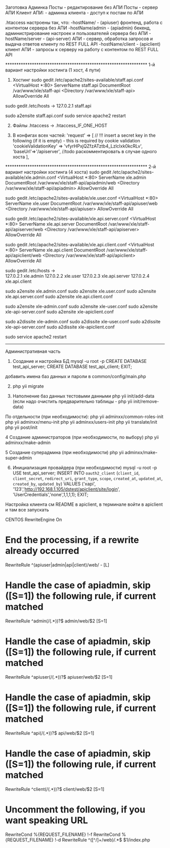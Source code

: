 Заготовка
Админка
Посты - редактирование без АПИ
Посты - сервер АПИ
Клиент АПИ:
    - админка клиента
    - доступ к постам по АПИ


.htaccess настроены так, что:
-hostName/ - (apiuser) фронтенд, работа с контентом сервера без АПИ
-hostName/admin - (apiadmin) бекенд, администрирование настроек и пользователей сервера без АПИ
-hostName/server - (api-server) АПИ - сервер, обработка запросов и выдача ответов клиенту по REST FULL API
-hostName/client - (apiclient) клиент АПИ - запросы к серверу на работу с контентом по REST FULL API


**************************************************************** 1-й вариант настройки хостинга (1 хост, 4 пути)
1. Хостинг
sudo gedit /etc/apache2/sites-available/staff.api.conf
<VirtualHost *:80>
    ServerName staff.api
    DocumentRoot /var/www/xle/staff-api
    <Directory /var/www/xle/staff-api>
        AllowOverride All
    </Directory>
</VirtualHost>

sudo gedit /etc/hosts
->   127.0.2.1       staff.api

sudo a2ensite staff.api.conf
sudo service apache2 restart

2. Файлы .htaccess -> .htaccess_IF_ONE_HOST

3. В конфигах всех частей:
        'request' => [
            // !!! insert a secret key in the following (if it is empty) - this is required by cookie validation
            'cookieValidationKey' => 'vfyrHPxjQZfzATztb4_Lzlclxk0kcRLv',
            'baseUrl'=>'/apiserver', //todo раскомментировать в случае одного хоста
        ],


**************************************************************** 2-й вариант настройки хостинга (4 хостa)
sudo gedit /etc/apache2/sites-available/xle.admin.conf
<VirtualHost *:80>
    ServerName xle.admin
    DocumentRoot /var/www/xle/staff-api/apiadmin/web
    <Directory /var/www/xle/staff-api/apiadmin>
        AllowOverride All
    </Directory>
</VirtualHost>

sudo gedit /etc/apache2/sites-available/xle.user.conf
<VirtualHost *:80>
    ServerName xle.user
    DocumentRoot /var/www/xle/staff-api/apiuser/web
    <Directory /var/www/xle/staff-api/apiuser>
        AllowOverride All
    </Directory>
</VirtualHost>

sudo gedit /etc/apache2/sites-available/xle.api.server.conf
<VirtualHost *:80>
    ServerName xle.api.server
    DocumentRoot /var/www/xle/staff-api/apiserver/web
    <Directory /var/www/xle/staff-api/apiserver>
        AllowOverride All
    </Directory>
</VirtualHost>

sudo gedit /etc/apache2/sites-available/xle.api.client.conf
<VirtualHost *:80>
    ServerName xle.api.client
    DocumentRoot /var/www/xle/staff-api/apiclient/web
    <Directory /var/www/xle/staff-api/apiclient>
        AllowOverride All
    </Directory>
</VirtualHost>

sudo gedit /etc/hosts
->  
 127.0.2.1       xle.admin
 127.0.2.2       xle.user
 127.0.2.3       xle.api.server
 127.0.2.4       xle.api.client

sudo a2ensite xle.admin.conf
sudo a2ensite xle.user.conf
sudo a2ensite xle.api.server.conf
sudo a2ensite xle.api.client.conf

sudo a2ensite xle-admin.conf
sudo a2ensite xle-user.conf
sudo a2ensite xle-api-server.conf
sudo a2ensite xle-apiclient.conf

sudo a2dissite xle-admin.conf
sudo a2dissite xle-user.conf
sudo a2dissite xle-api-server.conf
sudo a2dissite xle-apiclient.conf

sudo service apache2 restart
*****************************************************************************************
Административная часть

1. Создание и настройка БД
mysql -u root -p
CREATE DATABASE test_api_server;
CREATE DATABASE test_api_client;
EXIT;

добавить имена баз данных и пароли в common/config/main.php

2. php yii migrate

3. Наполнение баз данных тестовыми данными
   php yii init/add-data
   (если надо очистить предварительно таблицы - php yii init/remove-data)

По отдельности (при необходимости):
   php yii adminxx/common-roles-init
   php yii adminxx/menu-init
   php yii adminxx/users-init
   php yii translate/init
   php yii post/init

4 Создание администраторов (при необходимости, по выбору)
   php yii adminxx/make-admin

5 Создание суперадмина (при необходимости)
   php yii adminxx/make-super-admin

6. Инициализация провайдера (при необходимости)
mysql -u root -p
USE test_api_server;
INSERT INTO `oauth2_client`
(`client_id`, `client_secret`, `redirect_uri`, `grant_type`, `scope`, `created_at`, `updated_at`, `created_by`, `updated_by`)
VALUES ('xapi', '123','http://192.168.1.105/dstest/apiclient/site/login', 'UserCredentials','none',1,1,1,1);
EXIT;
    


Настройка клиента
см README в apiclient, 
в терминале войти в apiclient и там все запускать

CENTOS
RewriteEngine On

# End the processing, if a rewrite already occurred
RewriteRule ^(apiuser|admin|api|client)/web/ - [L]

# Handle the case of apiadmin, skip ([S=1]) the following rule, if current matched
RewriteRule ^admin(/(.*))?$ admin/web/$2 [S=1]

# Handle the case of apiadmin, skip ([S=1]) the following rule, if current matched
RewriteRule ^apiuser(/(.*))?$ apiuser/web/$2 [S=1]

# Handle the case of apiadmin, skip ([S=1]) the following rule, if current matched
RewriteRule ^api(/(.*))?$ api/web/$2 [S=1]

# Handle the case of apiadmin, skip ([S=1]) the following rule, if current matched
RewriteRule ^client(/(.*))?$ client/web/$2 [S=1]

# Uncomment the following, if you want speaking URL
RewriteCond %{REQUEST_FILENAME} !-f
RewriteCond %{REQUEST_FILENAME} !-d
RewriteRule ^([^/]+/web)/.*$ $1/index.php